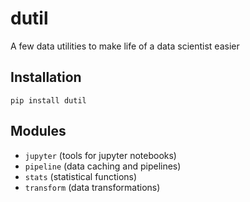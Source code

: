 # dutil

A few data utilities to make life of a data scientist easier

## Installation

```shell
pip install dutil
```

## Modules

- `jupyter` (tools for jupyter notebooks)
- `pipeline` (data caching and pipelines)
- `stats` (statistical functions)
- `transform` (data transformations)
